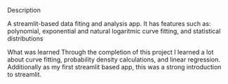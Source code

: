 Description

A streamlit-based data fiting and analysis app. It has features such as: polynomial, exponential and natural logaritmic curve fitting, and statistical distributions

What was learned
Through the completion of this project I learned a lot about curve fitting, probability density calculations, and linear regression. Additionally as my first streamlit based app, this was a strong introduction to streamlit. 
